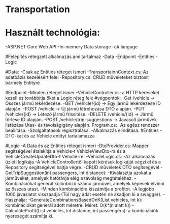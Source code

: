 # Transportation

# Használt technológia:
-ASP.NET Core Web API
-In-memory Data storage
-c# languge

#Felépítés
rétegzett alkalmazás ami tartalmaz
-Data
-Endpoint
-Entities
-Logic

#Data:
-Csak az Entities réteget ismeri
-TransportaionContext.cs: Az adatbázis kezelésért felel
-Repository.cs: CRUD műveleteket biztosít bármely Entityre

#Endpoint
-Minden réteget ismer
-VehicleController.cs: a HTTP kéréseket kezeli és továbbítja őket a Logic réteg felé
  #végpontok:
    -Get /vehicle ->	Összes jármű lekérdezése.
    -GET	/vehicle/{id} -> Egy jármű lekérdezése ID alapján.
    -POST	/vehicle -> Új jármű létrehozása DTO alapján.
    -PUT	/vehicle/{id} -> Létező jármű frissítése.
    -DELETE	/vehicle/{id} -> Jármű törlése ID alapján.
    -POST	/vehicle/trip-suggestions -> Javasolt járművek listázása Utas- és távolságigény alapján.
Program.cs: 
  -Az egész rendszer beállítása.
  -Szolgáltatások regisztrálása.
  -Alkalmazás elindítása.
#Entities
-DTO-kat és az Vehicle entityt tartalamazza

#Logic
-A Data és az Entities réteget ismeri
-DtoProvider.cs: Mapper segítségével átalakítja a Vehicle-t VehicleViewDto-ra és a VehicleCreateUpdateDto-t Vehicle-re.
-VehicleLogic.cs:
  -Az alkalmazás üzleti logikája
  -A VehicleControllertől kapott kérések logikáját végzi el és a Repository segítségével hajtja végre.
  -CRUD műveletek DTO segítségével
  -GetTripSuggestion(int passengers, int distance):
    -Kiválasztja azokat a járműveket, amelyek hatótávja elég a távolság megtételéhez.
    -Kombinációkat generál különböző számú járművel, amelyek képesek elvinni az összes utast.
    -Minden kombinációra kiszámítja a profitot.
    -A legjobb 1000 javaslatot visszaadja (Túl nagy adat esetén ne akadjon ki a swagger).
    -Használja:
      -GenerateCombinationsBasedOnK(List<Vehicle> vehicles, int k): kombinációkat generál adott méretre. Méret: O(k*(n alatt k))
      -CalculateProfit(List<Vehicle> vehicles, int distance, int passengers): a kombinációk nyereségét számítja ki.
